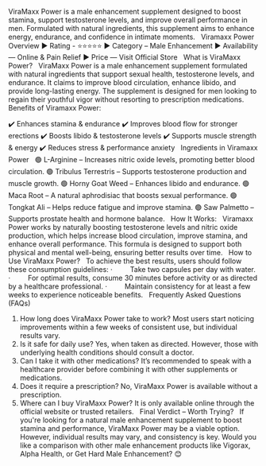 ViraMaxx Power is a male enhancement supplement designed to boost stamina, support testosterone levels, and improve overall performance in men. Formulated with natural ingredients, this supplement aims to enhance energy, endurance, and confidence in intimate moments.
 
Viramaxx Power Overview
► Rating - ⭐⭐⭐⭐⭐
► Category – Male Enhancement
► Availability— Online & Pain Relief
► Price — Visit Official Store
 
What is ViraMaxx Power?
 
ViraMaxx Power is a male enhancement supplement formulated with natural ingredients that support sexual health, testosterone levels, and endurance. It claims to improve blood circulation, enhance libido, and provide long-lasting energy. The supplement is designed for men looking to regain their youthful vigor without resorting to prescription medications.
 
Benefits of Viramaxx Power:

✔️ Enhances stamina & endurance
✔️ Improves blood flow for stronger erections
✔️ Boosts libido & testosterone levels
✔️ Supports muscle strength & energy
✔️ Reduces stress & performance anxiety
 
Ingredients in Viramaxx Power
 
🟢 L-Arginine – Increases nitric oxide levels, promoting better blood circulation.
🟢 Tribulus Terrestris – Supports testosterone production and muscle growth.
🟢 Horny Goat Weed – Enhances libido and endurance.
🟢 Maca Root – A natural aphrodisiac that boosts sexual performance.
🟢 Tongkat Ali – Helps reduce fatigue and improve stamina.
🟢 Saw Palmetto – Supports prostate health and hormone balance.
 
How It Works:
 
Viramaxx Power works by naturally boosting testosterone levels and nitric oxide production, which helps increase blood circulation, improve stamina, and enhance overall performance. This formula is designed to support both physical and mental well-being, ensuring better results over time.
 
How to Use ViraMaxx Power?
 
To achieve the best results, users should follow these consumption guidelines:
·         Take two capsules per day with water.
·         For optimal results, consume 30 minutes before activity or as directed by a healthcare professional.
·         Maintain consistency for at least a few weeks to experience noticeable benefits.
 
Frequently Asked Questions (FAQs)

1. How long does ViraMaxx Power take to work?
Most users start noticing improvements within a few weeks of consistent use, but individual results vary.
2. Is it safe for daily use?
Yes, when taken as directed. However, those with underlying health conditions should consult a doctor.
3. Can I take it with other medications?
It’s recommended to speak with a healthcare provider before combining it with other supplements or medications.
4. Does it require a prescription?
No, ViraMaxx Power is available without a prescription.
5. Where can I buy ViraMaxx Power?
It is only available online through the official website or trusted retailers.
 
Final Verdict – Worth Trying?
 
If you're looking for a natural male enhancement supplement to boost stamina and performance, ViraMaxx Power may be a viable option. However, individual results may vary, and consistency is key.
Would you like a comparison with other male enhancement products like Vigorax, Alpha Health, or Get Hard Male Enhancement? 😊
 
